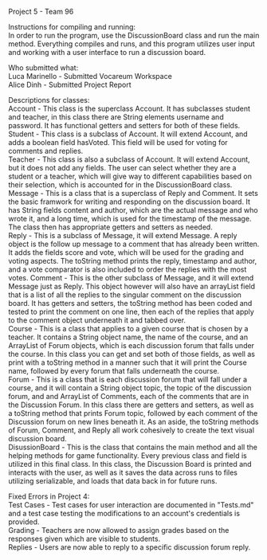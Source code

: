 Project 5 - Team 96            

Instructions for compiling and running:               
In order to run the program, use the DiscussionBoard class and run the main method. Everything compiles and runs, and this program utilizes user input and working with a user interface to run a discussion board.                   

Who submitted what:                                 
Luca Marinello - Submitted Vocareum Workspace                       
Alice Dinh - Submitted Project Report                               

Descriptions for classes:                                               
Account - This class is the superclass Account. It has subclasses student and teacher, in this class there are String elements username and password. It has functional getters and setters for both of these fields.                           
Student - This class is a subclass of Account. It will extend Account, and adds a boolean field hasVoted. This field will be used for voting for comments and replies.                                                
Teacher - This class is also a subclass of Account. It will extend Account, but it does not add any fields. The user can select whether they are a student or a teacher, which will give way to different capabilities based on their selection, which is accounted for in the DiscussionBoard class.                                                                     
Message - This is a class that is a superclass of Reply and Comment. It sets the basic framwork for writing and responding on the discussion board. It has String fields content and author, which are the actual message and who wrote it, and a long time, which is used for the timestamp of the message. The class then has appropriate getters and setters as needed.                    
Reply - This is a subclass of Message, it will extend Message. A reply object is the follow up message to a comment that has already been written. It adds the fields score and vote, which will be used for the grading and voting aspects. The toString method prints the reply, timestamp and author, and a vote comparator is also included to order the replies with the most votes. Comment - This is the other subclass of Message, and it will extend Message just as Reply. This object however will also have an arrayList field that is a list of all the replies to the singular comment on the discussion board. It has getters and setters, the toString method has been coded and tested to print the comment on one line, then each of the replies that apply to the comment object underneath it and tabbed over.                                      
Course - This is a class that applies to a given course that is chosen by a teacher. It contains a String object name, the name of the course, and an ArrayList of Forum objects, which is each discussion forum that falls under the course. In this class you can get and set both of those fields, as well as print with a toString method in a manner such that it will print the Course name, followed by every forum that falls underneath the course.                                            
Forum - This is a class that is each discussion forum that will fall under a course, and it will contain a String object topic, the topic of the discussion forum, and and ArrayList of Comments, each of the comments that are in the Discussion Forum. In this class there are getters and setters, as well as a toString method that prints Forum topic, followed by each comment of the Discussion forum on new lines beneath it. As an aside, the toString methods of Forum, Comment, and Reply all work cohesively to create the text visual discussion board.                                                    
DisussionBoard - This is the class that contains the main method and all the helping methods for game functionality. Every previous class and field is utilized in this final class. In this class, the Discussion Board is printed and interacts with the user, as well as it saves the data across runs to files utilizing serializable, and loads that data back in for future runs.

Fixed Errors in Project 4:            
Test Cases - Test cases for user interaction are documented in "Tests.md" and a test case testing the modifications to an account's credentials is provided.              
Grading - Teachers are now allowed to assign grades based on the responses given which are visible to students.             
Replies - Users are now able to reply to a specific discussion forum reply.               
